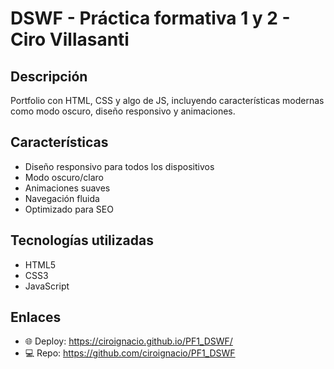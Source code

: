 # DSWF - Práctica formativa 1 y 2 - Ciro Villasanti

## Descripción
Portfolio con HTML, CSS y algo de JS, incluyendo características modernas como modo oscuro, diseño responsivo y animaciones.

## Características
- Diseño responsivo para todos los dispositivos
- Modo oscuro/claro
- Animaciones suaves
- Navegación fluida
- Optimizado para SEO

## Tecnologías utilizadas
- HTML5
- CSS3
- JavaScript

## Enlaces
- 🌐 Deploy: https://ciroignacio.github.io/PF1_DSWF/
- 💻 Repo: https://github.com/ciroignacio/PF1_DSWF